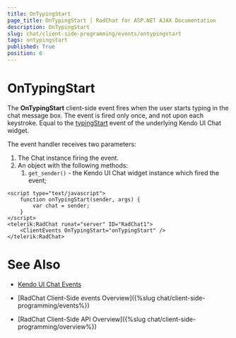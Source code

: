 ```yaml
---
title: OnTypingStart
page_title: OnTypingStart | RadChat for ASP.NET AJAX Documentation
description: OnTypingStart
slug: chat/client-side-programming/events/ontypingstart
tags: ontypingstart
published: True
position: 6
---
```


# OnTypingStart

The **OnTypingStart** client-side event fires when the user starts typing in the chat message box. The event is fired only once, and not upon each keystroke. Equal to the [typingStart](https://docs.telerik.com/kendo-ui/api/javascript/ui/chat/events/typingstart) event of the underlying Kendo UI Chat widget.

The event handler receives two parameters:

1. The Chat instance firing the event.
2. An object with the following methods:
    1. `get_sender()` - the Kendo UI Chat widget instance which fired the event; 

````ASPNET
<script type="text/javascript">
    function onTypingStart(sender, args) {
        var chat = sender;     
    }
</script>
<telerik:RadChat runat="server" ID="RadChat1">
    <ClientEvents OnTypingStart="onTypingStart" />
</telerik:RadChat>
````

# See Also

 * [Kendo UI Chat Events](http://docs.telerik.com/kendo-ui/api/javascript/ui/chat#events)

 * [RadChat Client-Side events Overview]({%slug chat/client-side-programming/events%})

 * [RadChat Client-Side API Overview]({%slug chat/client-side-programming/overview%})

